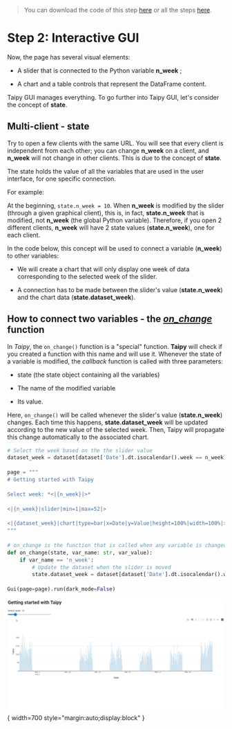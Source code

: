 > You can download the code of this step [here](../src/step_02.py) or all the steps [here](https://github.com/Avaiga/taipy-getting-started/tree/develop/src).

# Step 2: Interactive GUI

Now, the page has several visual elements:

- A slider that is connected to the Python variable __n_week__ ;

- A chart and a table controls that represent the DataFrame content.

Taipy GUI manages everything. To go further into Taipy GUI, let's consider the concept of **state**.

## Multi-client - state

Try to open a few clients with the same URL. You will see that every client is independent from each other; you can change __n_week__ on a client, and __n_week__ will not change in other clients. This is due to the concept of **state**.

The state holds the value of all the variables that are used in the user interface, for one specific connection.

For example:

At the beginning, `state.n_week = 10`. When __n_week__ is modified by the slider (through a given graphical client), this is, in fact, __state.n_week__ that is modified, not __n_week__ (the global Python variable). Therefore, if you open 2 different clients, __n_week__ will have 2 state values (__state.n_week__), one for each client.

In the code below, this concept will be used to connect a variable (__n_week__) to other variables:

- We will create a chart that will only display one week of data corresponding to the selected week of the slider.

- A connection has to be made between the slider's value  (__state.n_week__) and the chart data (__state.dataset_week__).

## How to connect two variables - the *[on_change](https://docs.taipy.io/manuals/gui/callbacks/)* function

In *Taipy*, the `on_change()` function is a "special" function. **Taipy** will check if you created a function with this name and will use it. Whenever the state of a variable is modified, the *callback* function is called with three parameters:

- state (the state object containing all the variables)

- The name of the modified variable

- Its value.

Here, `on_change()` will be called whenever the slider's value (__state.n_week__) changes. Each time this happens, __state.dataset_week__ will be updated according to the new value of the selected week. Then, Taipy will propagate this change automatically to the associated chart.

```python
# Select the week based on the the slider value
dataset_week = dataset[dataset['Date'].dt.isocalendar().week == n_week]

page = """
# Getting started with Taipy

Select week: *<|{n_week}|>*

<|{n_week}|slider|min=1|max=52|>

<|{dataset_week}|chart|type=bar|x=Date|y=Value|height=100%|width=100%|>
"""

# on_change is the function that is called when any variable is changed
def on_change(state, var_name: str, var_value):
    if var_name == 'n_week':
        # Update the dataset when the slider is moved
        state.dataset_week = dataset[dataset['Date'].dt.isocalendar().week == var_value]

Gui(page=page).run(dark_mode=False)
```

![Interactive GUI](result.gif){ width=700 style="margin:auto;display:block" }

